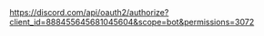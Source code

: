 

##
https://discord.com/api/oauth2/authorize?client_id=888455645681045604&scope=bot&permissions=3072
